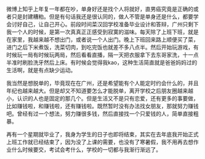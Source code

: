 ​	微博上知乎上年复一年都在吵，单身好还是找个人将就好，直男癌究竟是正确的或者只是封建糟粕。但是有句话我还是很认同的，做人不管是单身还是什么，都要学会讨好自己，让自己开心。前段时间菜汉回学校准备毕业设计和答辩，广州只剩下我一个人的时候，是第一次真真正正感受到寂寞的滋味。每天除了上班下班，就是在家里，我越来越不想出门，或者说一个人出门。晚上下班回来路上顺便买了菜，进门之后下米煮饭，洗菜切肉，到吃完饭也就差不多八点半。然后开始玩游戏，有时候玩一局有时候玩两局，然后看看直播，隔一天把衣服拿下去东哥家洗，十一点半准时刷脸洗牙然后上床。有时候会觉得我kao，这种生活简直就是爸爸妈妈过的生活啊，就是有点缺少运动。

​	我当然是想脱单的，毕竟现在在广州，还是希望能有个人能定时约会什么的，并且年纪也越来越大。但是却又不知道要怎么才能脱单，离开学校之后朋友圈越来越小，认识的人也是固定的那几个。但是生活又不是只有恋爱，还有更多的事要做，比如赚钱啦，和赚钱啦，还有赚钱啦。既然暂时没有办法找女朋友，那就努力赚钱吧。曾经有过一个想法，努力赚很多钱，然后直接找一个只爱钱的人，简单直接粗暴。

​	再有一个星期就毕业了，我身为学生的日子也即将结束，其实在去年底我开始正式上班工作就已经结束了，因为没了上课的需要，也没有了寒暑假，我不用再去想作业什么时候要交，考试会考什么，学校的一切都与我渐行渐远了。